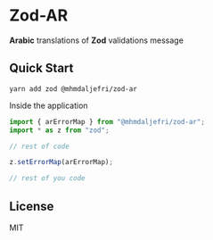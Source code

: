 # Zod-AR

**Arabic** translations of **Zod** validations message

## Quick Start
```cli
yarn add zod @mhmdaljefri/zod-ar
```

Inside the application

```jsx
import { arErrorMap } from "@mhmdaljefri/zod-ar";
import * as z from "zod";

// rest of code

z.setErrorMap(arErrorMap);

// rest of you code
```

## License
MIT

